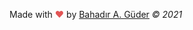 <!--- _footer.md --->


Made with <span style="color: #e25555;">&hearts;</span> by [Bahadır A. Güder](https://github.com/wynioux) _© 2021_
